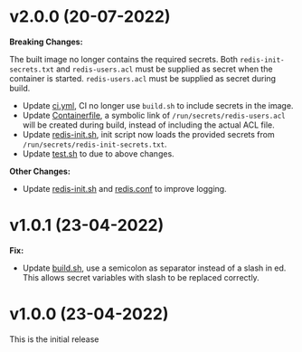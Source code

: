 # v2.0.0 (20-07-2022)
**Breaking Changes:**  
  
The built image no longer contains the required secrets. Both `redis-init-secrets.txt` and `redis-users.acl` must be supplied as secret when the container is started. `redis-users.acl` must be supplied as secret during build.
- Update [ci.yml](.github/workflows/ci.yml), CI no longer use `build.sh` to include secrets in the image.
- Update [Containerfile](Containerfile), a symbolic link of `/run/secrets/redis-users.acl` will be created during build, instead of including the actual ACL file.
- Update [redis-init.sh](redis-init.sh), init script now loads the provided secrets from `/run/secrets/redis-init-secrets.txt`.
- Update [test.sh](scripts/test.sh) to due to above changes. 

**Other Changes:**
- Update [redis-init.sh](redis-init.sh) and [redis.conf](redis.conf) to improve logging.

# v1.0.1 (23-04-2022)
**Fix:**
- Update [build.sh](scripts/build.sh), use a semicolon as separator instead of a slash in ed. This allows secret variables with slash to be replaced correctly.
# v1.0.0 (23-04-2022)
This is the initial release